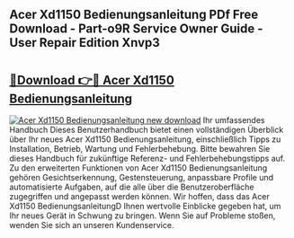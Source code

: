 ## Acer Xd1150 Bedienungsanleitung PDf Free Download - Part-o9R Service Owner Guide - User Repair Edition Xnvp3

# <h2><a href="http://df0oaz.blite.top/?on=Acer+Xd1150+Bedienungsanleitung">🔗Download 👉🔴 Acer Xd1150 Bedienungsanleitung</a></h2>

[![Acer Xd1150 Bedienungsanleitung new download](https://i.imgur.com/lujVjoI.png)](http://df0oaz.blite.top/?on=Acer+Xd1150+Bedienungsanleitung)
Ihr umfassendes Handbuch Dieses Benutzerhandbuch bietet einen vollständigen Überblick über Ihr neues Acer Xd1150 Bedienungsanleitung, einschließlich Tipps zu Installation, Betrieb, Wartung und Fehlerbehebung. Bitte bewahren Sie dieses Handbuch für zukünftige Referenz- und Fehlerbehebungstipps auf. Zu den erweiterten Funktionen von Acer Xd1150 Bedienungsanleitung gehören Gesichtserkennung, Gestensteuerung, anpassbare Profile und automatisierte Aufgaben, auf die alle über die Benutzeroberfläche zugegriffen und angepasst werden können. Wir hoffen, dass das Acer Xd1150 BedienungsanleitungD Ihnen wertvolle Einblicke gegeben hat, um Ihr neues Gerät in Schwung zu bringen. Wenn Sie auf Probleme stoßen, wenden Sie sich an unseren Kundenservice.
